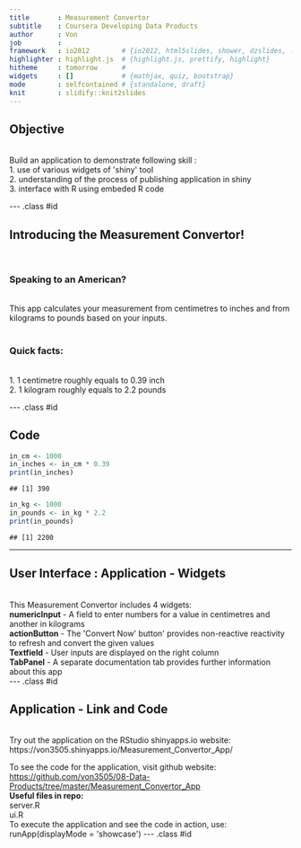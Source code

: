 ```yaml
---
title       : Measurement Convertor
subtitle    : Coursera Developing Data Products
author      : Von
job         : 
framework   : io2012        # {io2012, html5slides, shower, dzslides, ...}
highlighter : highlight.js  # {highlight.js, prettify, highlight}
hitheme     : tomorrow      # 
widgets     : []            # {mathjax, quiz, bootstrap}
mode        : selfcontained # {standalone, draft}
knit        : slidify::knit2slides
---
```


## Objective
<br>
Build an application to demonstrate following skill :
<br>
1. use of various widgets of 'shiny' tool <br>
2. understanding of the process of publishing application in shiny <br>
3. interface with R using embeded R code <br>
  
--- .class #id 

## Introducing the Measurement Convertor! 
<br>
<h3>Speaking to an American? </h3>
<br> This app calculates your measurement from centimetres to inches and from kilograms to pounds based on your inputs.   
<br><br>
<h3>Quick facts:</h3> <br>
1. 1 centimetre roughly equals to 0.39 inch <br>
2. 1 kilogram roughly equals to 2.2 pounds <br>

--- .class #id 

## Code

```r
in_cm <- 1000
in_inches <- in_cm * 0.39
print(in_inches)
```

```
## [1] 390
```

```r
in_kg <- 1000
in_pounds <- in_kg * 2.2
print(in_pounds)
```

```
## [1] 2200
```
--- 

## User Interface : Application - Widgets
<br>
This Measurement Convertor includes 4 widgets:<br>
<b>numericInput</b> - A field to enter numbers for a value in centimetres and another in kilograms <br>
<b>actionButton</b> - The 'Convert Now' button' provides non-reactive reactivity to refresh and convert the given values <br>
<b>Textfield</b> - User inputs are displayed on the right column <br>
<b>TabPanel</b> - A separate documentation tab provides further information about this app <br>
--- .class #id 

## Application - Link and Code
<br>
Try out the application on the RStudio shinyapps.io website: https://von3505.shinyapps.io/Measurement_Convertor_App/
<br>

To see the code for the application, visit github website: https://github.com/von3505/08-Data-Products/tree/master/Measurement_Convertor_App
<br>
<b>Useful files in repo:</b> <br>
server.R <br>
ui.R <br>
To execute the application and see the code in action, use: runApp(displayMode = 'showcase')
--- .class #id 
